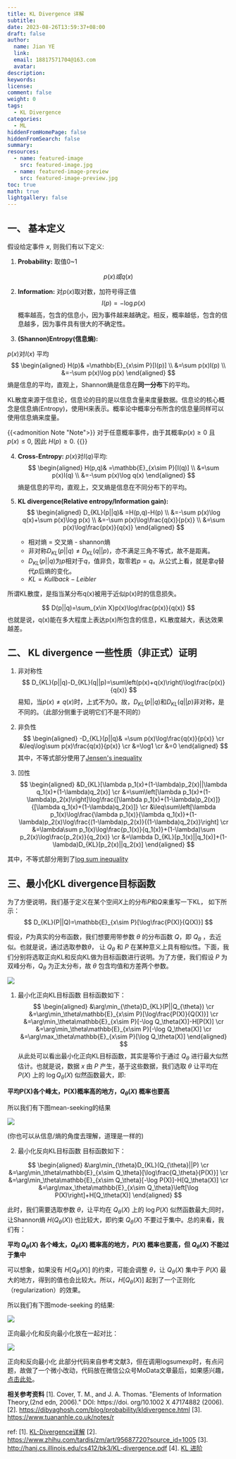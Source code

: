 ```yaml
---
title: KL Divergence 详解
subtitle:
date: 2023-08-26T13:59:37+08:00
draft: false
author:
  name: Jian YE
  link:
  email: 18817571704@163.com
  avatar:
description:
keywords:
license:
comment: false
weight: 0
tags:
  - KL Divergence
categories:
  - ML
hiddenFromHomePage: false
hiddenFromSearch: false
summary:
resources:
  - name: featured-image
    src: featured-image.jpg
  - name: featured-image-preview
    src: featured-image-preview.jpg
toc: true
math: true
lightgallery: false
---
```


## 一、 基本定义

假设给定事件 $x$, 则我们有以下定义:

1. **Probability:**
取值0~1

$$p(x) 或 q(x)$$

2. **Information:**
对$p(x)$取对数，加符号得正值
$$I(p)=-\log p(x)$$
概率越高，包含的信息小，因为事件越来越确定。相反，概率越低，包含的信息越多，因为事件具有很大的不确定性。

3. **(Shannon)Entropy(信息熵):**

$p(x)$对$I(x)$ 平均
$$
\begin{aligned}
H(p)& =\mathbb{E}_{x\sim P}[I(p)]  \\
&=\sum p(x)I(p) \\
&=-\sum p(x)\log p(x)
\end{aligned}
$$
熵是信息的平均，直观上，Shannon熵是信息在**同一分布**下的平均。

KL散度来源于信息论，信息论的目的是以信息含量来度量数据。信息论的核心概念是信息熵(Entropy)，使用H来表示。概率论中概率分布所含的信息量同样可以使用信息熵来度量。

{{<admonition Note "Note">}}
对于任意概率事件，由于其概率$p(x) \geq 0$ 且 $p(x) \leq 0$, 因此 $H(p) \geq 0$.
{{</admonition>}}

4. **Cross-Entropy:**
$p(x)$对$I(q)$平均:
$$
\begin{aligned}
H(p,q)& =\mathbb{E}_{x\sim P}[I(q)]  \\
&=\sum p(x)I(q) \\
&=-\sum p(x)\log q(x)
\end{aligned}
$$
熵是信息的平均，直观上，交叉熵是信息在不同分布下的平均。

5. **KL divergence(Relative entropy/Information gain):**
$$
\begin{aligned}
D_{KL}(p||q)& =H(p,q)-H(p)  \\
&=-\sum p(x)\log q(x)+\sum p(x)\log p(x) \\
&=-\sum p(x)\log\frac{q(x)}{p(x)} \\
&=\sum p(x)\log\frac{p(x)}{q(x)}
\end{aligned}
$$
   - 相对熵 = 交叉熵 - shannon熵
   - 非对称$D_{KL}(p||q)\neq D_{KL}(q||p)$，亦不满足三角不等式，故不是距离。
   - $D_{KL}(p||q)$为$p$相对于$q$，值非负，取零若$p=q$。从公式上看，就是拿$q$替代$p$后熵的变化。
   - $KL = Kullback-Leibler$

所谓KL散度，是指当某分布q(x)被用于近似p(x)时的信息损失。

$$
D(p||q)=\sum_{x\in X}p(x)\log\frac{p(x)}{q(x)}
$$
也就是说，q(x)能在多大程度上表达p(x)所包含的信息，KL散度越大，表达效果越差。

## 二、 KL divergence 一些性质（非正式）证明

1. 非对称性
$$
D_{KL}(p||q)-D_{KL}(q||p)=\sum\left(p(x)+q(x)\right)\log\frac{p(x)}{q(x)}
$$
易知，当$p(x) \neq q(x)$时，上式不为0。故，$D_{KL}(p||q)$和$D_{KL}(q||p)$非对称，是不同的。（此部分侧重于说明它们不是不同的）

2. 非负性
$$
\begin{aligned}
-D_{KL}(p||q)& =\sum p(x)\log\frac{q(x)}{p(x)}  \cr
&\leq\log\sum p(x)\frac{q(x)}{p(x)} \cr
&=\log1 \cr
&=0
\end{aligned}
$$
其中，不等式部分使用了[Jensen's inequality](https://link.zhihu.com/?target=https%3A//en.wikipedia.org/wiki/Jensen%2527s_inequality)

3. 凹性
$$
\begin{aligned}
&D_{KL}[\lambda p_1(x)+(1-\lambda)p_2(x)||\lambda q_1(x)+(1-\lambda)q_2(x)] \cr
&=\sum\left[\lambda p_1(x)+(1-\lambda)p_2(x)\right]\log\frac{[\lambda p_1(x)+(1-\lambda)p_2(x)]}{[\lambda q_1(x)+(1-\lambda)q_2(x)]} \cr
&\leq\sum\left[\lambda p_1(x)\log\frac{\lambda p_1(x)}{\lambda q_1(x)}+(1-\lambda)p_2(x)\log\frac{(1-\lambda)p_2(x)}{(1-\lambda)q_2(x)}\right] \cr
&=\lambda\sum p_1(x)\log\frac{p_1(x)}{q_1(x)}+(1-\lambda)\sum p_2(x)\log\frac{p_2(x)}{q_2(x)} \cr
&=\lambda D_{KL}[p_1(x)||q_1(x)]+(1-\lambda)D_{KL}[p_2(x)||q_2(x)]
\end{aligned}
$$

其中，不等式部分用到了[log sum inequality](https://link.zhihu.com/?target=https%3A//statproofbook.github.io/P/logsum-ineq)

## 三、最小化KL divergence目标函数

为了方便说明，我们基于定义在某个空间$X$上的分布$P$和$Q$来重写一下KL， 如下所示：
$$
D_{KL}(P||Q)=\mathbb{E}_{x\sim P}[\log\frac{P(X)}{Q(X)}]
$$

假设，$P$为真实的分布函数，我们想要用带参数 $\theta$ 的分布函数 $Q$，即 $Q_{\theta}$ ，去近似。也就是说，通过选取参数$\theta$， 让 $Q_{\theta}$ 和 $P$ 在某种意义上具有相似性。下面，我们分别将选取正向KL和反向KL做为目标函数进行说明。为了方便，我们假设 $P$ 为双峰分布，$Q_{\theta}$ 为正太分布，故 $\theta$ 包含均值和方差两个参数。

![](images/1.webp)

1. 最小化正向KL目标函数
目标函数如下：
$$
\begin{aligned}
&\arg\min_{\theta}D_{KL}(P||Q_{\theta}) \cr
&=\arg\min_\theta\mathbb{E}_{x\sim P}[\log\frac{P(X)}{Q(X)}] \cr
&=\arg\min_\theta\mathbb{E}_{x\sim P}[-\log Q_\theta(X)]-H[P(X)] \cr
&=\arg\min_\theta\mathbb{E}_{x\sim P}[-\log Q_\theta(X)] \cr
&=\arg\max_\theta\mathbb{E}_{x\sim P}[\log Q_\theta(X)]
\end{aligned}
$$
从此处可以看出最小化正向KL目标函数，其实是等价于通过 $Q_{\theta}$ 进行最大似然估计。也就是说，数据 $x$ 由 $P$ 产生，基于这些数据，我们选取 $\theta$ 让平均在 $P(X)$ 上的 $\log Q_{\theta}(X)$ 似然函数最大，即:

**平均P(X)各个峰太，P(X)概率高的地方，$Q_{\theta}(X)$ 概率也要高**

所以我们有下图mean-seeking的结果

![](images/2.webp)

(你也可以从信息/熵的角度去理解，道理是一样的)

2. 最小化反向KL目标函数
目标函数如下：

$$
\begin{aligned}
&\arg\min_{\theta}D_{KL}(Q_{\theta}||P) \cr
&=\arg\min_\theta\mathbb{E}_{x\sim Q_\theta}[\log\frac{Q_\theta}{P(X)}] \cr
&=\arg\min_\theta\mathbb{E}_{x\sim Q_\theta}[-\log P(X)]-H[Q_\theta(X)] \cr
&=\arg\max_\theta\mathbb{E}_{x\sim Q_\theta}\left[\log P(X)\right]+H[Q_\theta(X)]
\end{aligned}
$$

此时，我们需要选取参数 $\theta$，让平均在 $Q_{\theta}(X)$ 上的 $\log P(X)$ 似然函数最大;同时，让Shannon熵 $H(Q_{\theta}(X))$
也比较大，即约束 $Q_{\theta}(X)$ 不要过于集中。总的来看，我们有：

**平均 $Q_{\theta}(X)$ 各个峰太，$Q_{\theta}(X)$ 概率高的地方，$P(X)$ 概率也要高，但 $Q_{\theta}(X)$ 不能过于集中**

可以想象，如果没有 $H[Q_{\theta}(X)]$ 的约束，可能会调整 $\theta$，让 $Q_{\theta}(X)$ 集中于 $P(X)$ 最大的地方，得到的值也会比较大。所以，$H[Q_{\theta}(X)]$ 起到了一个正则化（regularization）的效果。

所以我们有下图mode-seeking 的结果:

![](images/3.webp)

正向最小化和反向最小化放在一起对比：

![](images/4.webp)

正向和反向最小化 此部分代码来自参考文献3，但在调用logsumexp时，有点问题，故做了一个微小改动，代码放在微信公众号MoData文章最后，如果感兴趣，[点击此处](https://link.zhihu.com/?target=https%3A//mp.weixin.qq.com/s%3F__biz%3DMzg4NDY5NTk5NA%3D%3D%26amp%3Bmid%3D2247483795%26amp%3Bidx%3D1%26amp%3Bsn%3D25f1bcf1e725090c22fcf37d181e875e%26amp%3Bchksm%3Dcfb57746f8c2fe50ffefbd47620e447542d43639774fb8f462c97c4953643238e62619db81ba%26token%3D1055919935%26lang%3Dzh_CN%23rd)。

**相关参考资料**
[1]. Cover, T. M., and J. A. Thomas. "Elements of Information Theory,(2nd edn, 2006)." DOI: https://doi. org/10.1002 X 47174882 (2006).
[2]. https://dibyaghosh.com/blog/probability/kldivergence.html
[3]. https://www.tuananhle.co.uk/notes/r

ref:
[1]. [KL-Divergence详解](https://zhuanlan.zhihu.com/p/425693597)
[2]. https://www.zhihu.com/tardis/zm/art/95687720?source_id=1005
[3]. http://hanj.cs.illinois.edu/cs412/bk3/KL-divergence.pdf
[4]. [KL 进阶](https://zhuanlan.zhihu.com/p/372835186)

